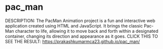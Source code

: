 # pac_man
DESCRIPTION:
The PacMan Animation project is a fun and interactive web application created using HTML and JavaScript. It brings the classic Pac-Man character to life, allowing it to move back and forth within a designated container, changing its direction and appearance as it goes.
CLICK THIS TO SEE THE RESULT: https://prakashkumarmca23.github.io/pac_man/
